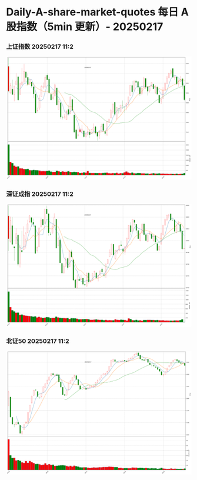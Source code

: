
# Daily-A-share-market-quotes 每日 A 股指数（5min 更新）- 20250217

### 上证指数 20250217 11:2
![](./fig/2025/2/20250217-sh000001.png)

### 深证成指 20250217 11:2
![](./fig/2025/2/20250217-sz399001.png)

### 北证50 20250217 11:2
![](./fig/2025/2/20250217-bj899050.png)
